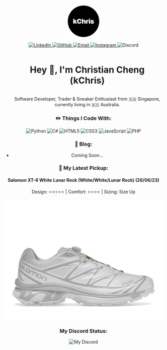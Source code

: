 <p id="header" align="center">
  <img src="logo_circle.png" width="100"/>
</p>

<p id="badges" align="center">
  <a href="https://www.linkedin.com/in/christiancheng15/">
    <img src="https://img.shields.io/badge/linkedin-%230077B5.svg?style=for-the-badge&logo=linkedin&logoColor=white" alt="LinkedIn"/>
  </a>
  <a href="https://github.com/christiancheng15">
    <img src="https://img.shields.io/badge/github-%23121011.svg?style=for-the-badge&logo=github&logoColor=white" alt="GitHub"/>
  </a>
  <a href="mailto:christiancheng15@gmail.com">
    <img src="https://img.shields.io/badge/Gmail-D14836?style=for-the-badge&logo=gmail&logoColor=white" alt="Email"/>
  </a>
  <a href="https://www.instagram.com/christiancheng15/">
    <img src="https://img.shields.io/badge/Instagram-%23E4405F.svg?style=for-the-badge&logo=Instagram&logoColor=white" alt="Instagram"/>
  </a>
  <img src="https://img.shields.io/badge/Discord-%235865F2.svg?style=for-the-badge&logo=discord&logoColor=white" alt="Discord"/>
</p>

<div id="user-content-toc">
  <ul>
    <summary align="center"><h1 style="display: inline-block;">Hey 👋, I'm Christian Cheng (kChris)</h1></summary>
    <p align="center">Software Developer, Trader & Sneaker Enthusiast from 🇸🇬 Singapore, currently living in 🇦🇺 Australia.</p>
  </ul>
</div>

<div align="center">
  <h3>✏️ Things I Code With:</h3>
  <p id="badges">
    <img src="https://img.shields.io/badge/python-3670A0?style=for-the-badge&logo=python&logoColor=ffdd54" alt="Python">
    <img src="https://img.shields.io/badge/c%23-%23239120.svg?style=for-the-badge&logo=c-sharp&logoColor=white" alt="C#">
    <img src="https://img.shields.io/badge/html5-%23E34F26.svg?style=for-the-badge&logo=html5&logoColor=white" alt="HTML5">
    <img src="https://img.shields.io/badge/css3-%231572B6.svg?style=for-the-badge&logo=css3&logoColor=white" alt="CSS3">
    <img src="https://img.shields.io/badge/javascript-%23323330.svg?style=for-the-badge&logo=javascript&logoColor=%23F7DF1E" alt="JavaScript">
    <img src="https://img.shields.io/badge/php-%23777BB4.svg?style=for-the-badge&logo=php&logoColor=white" alt="PHP">
  </p>
</div>

<div align="center">
  <h3>📝 Blog:</h3>
  <ul>
    <li>Coming Soon...</li>
  </ul>
</div>

<div align="center">
  <h3>👟 My Latest Pickup:</h3>
  <h4>Salomon XT-6 White Lunar Rock (White/White/Lunar Rock) (26/06/23)</h4>
  <p>Design: ⭐⭐⭐⭐⭐ | Comfort: ⭐⭐⭐⭐ | Sizing: Size Up</p>
  <img src="salomon_xt_6.gif" alt="Salomon XT-6 White Lunar Rock">
</div>

<div>
  <h3 align="center">My Discord Status:</h3>
  <p id="discord_badge" align="center">
    <img src="https://discord-readme-badge.vercel.app/api?id=910033554644295750" alt="My Discord"/>
  </p>
</div>
